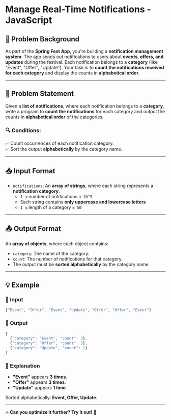 # Manage Real-Time Notifications - JavaScript  

## 🚀 Problem Background  

As part of the **Spring Fest App**, you're building a **notification management system**. The app sends out notifications to users about **events, offers, and updates** during the festival. Each notification belongs to a **category** (like "Event", "Offer", "Update"). Your task is to **count the notifications received for each category** and display the counts in **alphabetical order**.  

---

## 📝 Problem Statement  

Given a **list of notifications**, where each notification belongs to a **category**, write a program to **count the notifications** for each category and output the counts in **alphabetical order** of the categories.  

### 🔍 Conditions:  

✅ Count occurrences of each notification category.  
✅ Sort the output **alphabetically** by the category name.  

---

## 📥 Input Format  

- `notifications`: An **array of strings**, where each string represents a **notification category**.  
  - `1 ≤` number of notifications `≤ 10^5`  
  - Each string contains **only uppercase and lowercase letters**  
  - `1 ≤` length of a category `≤ 50`  

---

## 📤 Output Format  

An **array of objects**, where each object contains:  

- `category`: The name of the category.  
- `count`: The number of notifications for that category.  
- The output must be **sorted alphabetically** by the category name.  

---

## 💡 Example  

### 🔹 Input  
```js
["Event", "Offer", "Event", "Update", "Offer", "Offer", "Event"]
```

### 🔹 Output  
```js
[
  {"category": "Event", "count": 3},
  {"category": "Offer", "count": 3},
  {"category": "Update", "count": 1}
]
```

### 🔹 Explanation  
- **"Event"** appears **3 times**.  
- **"Offer"** appears **3 times**.  
- **"Update"** appears **1 time**.  

Sorted alphabetically: **Event, Offer, Update**.  

---

🔥 **Can you optimize it further? Try it out!** 🚀

